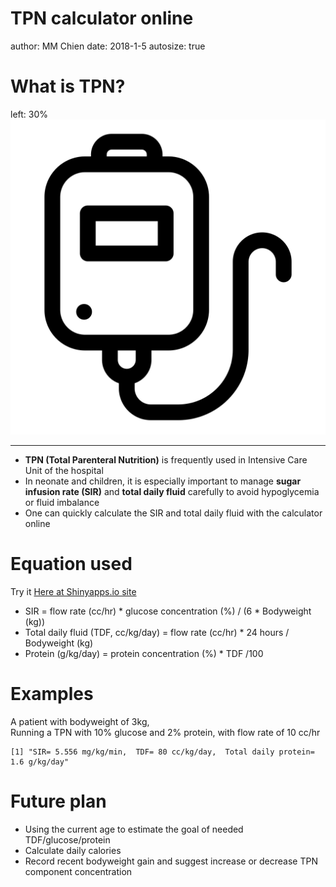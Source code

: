 TPN calculator online
========================================================
author: MM Chien
date: 2018-1-5
autosize: true

What is TPN?
========================================================
left: 30%
![IV fluid](IV.png)
***
- **TPN (Total Parenteral Nutrition)** is frequently used in Intensive Care Unit of the hospital
- In neonate and children, it is especially important to manage **sugar infusion rate (SIR)** and **total daily fluid** carefully to avoid hypoglycemia or fluid imbalance
- One can quickly calculate the SIR and total daily fluid with the calculator online

Equation used
========================================================
Try it <a href="https://mumingc.shinyapps.io/tpn_online/">Here at Shinyapps.io site</a>
- SIR = flow rate (cc/hr) * glucose concentration (%) / (6 * Bodyweight (kg))
- Total daily fluid (TDF, cc/kg/day) = flow rate (cc/hr) * 24 hours / Bodyweight (kg)
- Protein (g/kg/day) = protein concentration (%) * TDF /100

Examples
===
A patient with bodyweight of 3kg, <br/>
Running a TPN with 10% glucose and 2% protein, with flow rate of 10 cc/hr

```
[1] "SIR= 5.556 mg/kg/min,  TDF= 80 cc/kg/day,  Total daily protein= 1.6 g/kg/day"
```

Future plan
========================================================
- Using the current age to estimate the goal of needed TDF/glucose/protein
- Calculate daily calories
- Record recent bodyweight gain and suggest increase or decrease TPN component concentration
